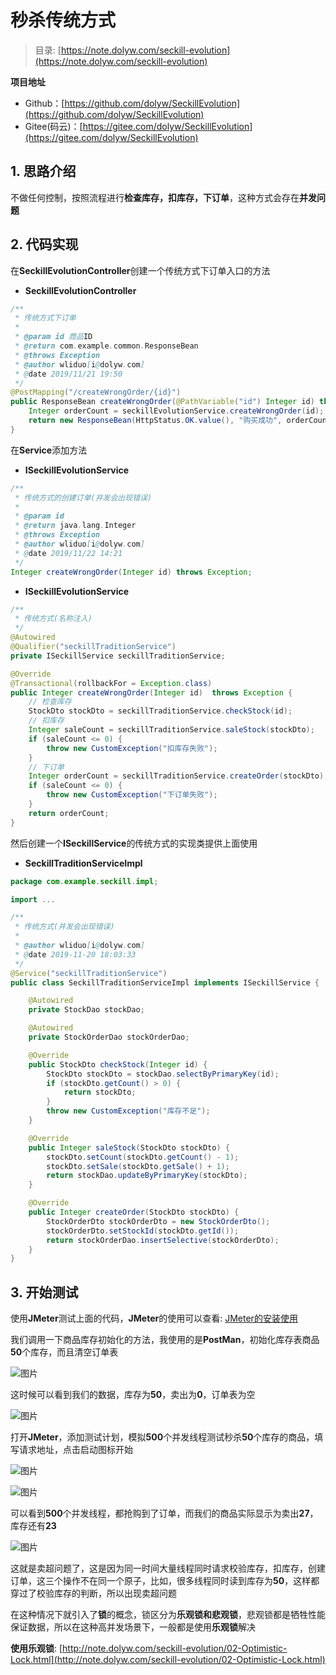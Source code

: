 # 秒杀传统方式

> 目录: [https://note.dolyw.com/seckill-evolution](https://note.dolyw.com/seckill-evolution)

**项目地址**

* Github：[https://github.com/dolyw/SeckillEvolution](https://github.com/dolyw/SeckillEvolution)
* Gitee(码云)：[https://gitee.com/dolyw/SeckillEvolution](https://gitee.com/dolyw/SeckillEvolution)

## 1. 思路介绍

不做任何控制，按照流程进行**检查库存，扣库存，下订单**，这种方式会存在**并发问题**

## 2. 代码实现

在**SeckillEvolutionController**创建一个传统方式下订单入口的方法

* **SeckillEvolutionController**

```java
/**
 * 传统方式下订单
 * 
 * @param id 商品ID
 * @return com.example.common.ResponseBean
 * @throws Exception
 * @author wliduo[i@dolyw.com]
 * @date 2019/11/21 19:50
 */
@PostMapping("/createWrongOrder/{id}")
public ResponseBean createWrongOrder(@PathVariable("id") Integer id) throws Exception {
    Integer orderCount = seckillEvolutionService.createWrongOrder(id);
    return new ResponseBean(HttpStatus.OK.value(), "购买成功", orderCount);
}
```

在**Service**添加方法

* **ISeckillEvolutionService**

```java
/**
 * 传统方式的创建订单(并发会出现错误)
 * 
 * @param id
 * @return java.lang.Integer
 * @throws Exception
 * @author wliduo[i@dolyw.com]
 * @date 2019/11/22 14:21
 */
Integer createWrongOrder(Integer id) throws Exception;
```

* **ISeckillEvolutionService**

```java
/**
 * 传统方式(名称注入)
 */
@Autowired
@Qualifier("seckillTraditionService")
private ISeckillService seckillTraditionService;

@Override
@Transactional(rollbackFor = Exception.class)
public Integer createWrongOrder(Integer id)  throws Exception {
    // 检查库存
    StockDto stockDto = seckillTraditionService.checkStock(id);
    // 扣库存
    Integer saleCount = seckillTraditionService.saleStock(stockDto);
    if (saleCount <= 0) {
        throw new CustomException("扣库存失败");
    }
    // 下订单
    Integer orderCount = seckillTraditionService.createOrder(stockDto);
    if (saleCount <= 0) {
        throw new CustomException("下订单失败");
    }
    return orderCount;
}
```

然后创建一个**ISeckillService**的传统方式的实现类提供上面使用

* **SeckillTraditionServiceImpl**

```java
package com.example.seckill.impl;

import ...

/**
 * 传统方式(并发会出现错误)
 *
 * @author wliduo[i@dolyw.com]
 * @date 2019-11-20 18:03:33
 */
@Service("seckillTraditionService")
public class SeckillTraditionServiceImpl implements ISeckillService {

    @Autowired
    private StockDao stockDao;

    @Autowired
    private StockOrderDao stockOrderDao;

    @Override
    public StockDto checkStock(Integer id) {
        StockDto stockDto = stockDao.selectByPrimaryKey(id);
        if (stockDto.getCount() > 0) {
            return stockDto;
        }
        throw new CustomException("库存不足");
    }

    @Override
    public Integer saleStock(StockDto stockDto) {
        stockDto.setCount(stockDto.getCount() - 1);
        stockDto.setSale(stockDto.getSale() + 1);
        return stockDao.updateByPrimaryKey(stockDto);
    }

    @Override
    public Integer createOrder(StockDto stockDto) {
        StockOrderDto stockOrderDto = new StockOrderDto();
        stockOrderDto.setStockId(stockDto.getId());
        return stockOrderDao.insertSelective(stockOrderDto);
    }
}
```

## 3. 开始测试

使用**JMeter**测试上面的代码，**JMeter**的使用可以查看: [JMeter的安装使用](http://note.dolyw.com/command/06-JMeter-Install.html)

我们调用一下商品库存初始化的方法，我使用的是**PostMan**，初始化库存表商品**50**个库存，而且清空订单表

![图片](https://cdn.jsdelivr.net/gh/wliduo/CDN@master/2019/11/20191122001.png)

这时候可以看到我们的数据，库存为**50**，卖出为**0**，订单表为空

![图片](https://cdn.jsdelivr.net/gh/wliduo/CDN@master/2019/11/20191122002.png)

打开**JMeter**，添加测试计划，模拟**500**个并发线程测试秒杀**50**个库存的商品，填写请求地址，点击启动图标开始

![图片](https://cdn.jsdelivr.net/gh/wliduo/CDN@master/2019/11/20191122003.png)

![图片](https://cdn.jsdelivr.net/gh/wliduo/CDN@master/2019/11/20191122004.png)

可以看到**500**个并发线程，都抢购到了订单，而我们的商品实际显示为卖出**27**，库存还有**23**

![图片](https://cdn.jsdelivr.net/gh/wliduo/CDN@master/2019/11/20191122005.png)

这就是卖超问题了，这是因为同一时间大量线程同时请求校验库存，扣库存，创建订单，这三个操作不在同一个原子，比如，很多线程同时读到库存为**50**，这样都穿过了校验库存的判断，所以出现卖超问题

在这种情况下就引入了**锁**的概念，锁区分为**乐观锁和悲观锁**，悲观锁都是牺牲性能保证数据，所以在这种高并发场景下，一般都是使用**乐观锁**解决

**使用乐观锁**: [http://note.dolyw.com/seckill-evolution/02-Optimistic-Lock.html](http://note.dolyw.com/seckill-evolution/02-Optimistic-Lock.html)
